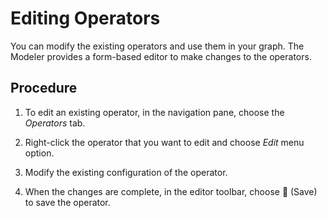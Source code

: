 <!-- loioe1120eb2a62e4cbcb5f8d6e2b8f8d5d3 -->

<link rel="stylesheet" type="text/css" href="../css/sap-icons.css"/>

# Editing Operators

You can modify the existing operators and use them in your graph. The Modeler provides a form-based editor to make changes to the operators.



## Procedure

1.  To edit an existing operator, in the navigation pane, choose the *Operators* tab.

2.  Right-click the operator that you want to edit and choose *Edit* menu option.

3.  Modify the existing configuration of the operator.

4.  When the changes are complete, in the editor toolbar, choose :floppy_disk: \(Save\) to save the operator.


